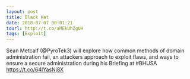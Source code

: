 ```yaml
---
layout: post
title: Black Hat
date: 2018-07-07 00:01:21
tourl: http://t.co/aMEkUhZgUH
tags: [Exploit]
---
```

Sean Metcalf (@PyroTek3) will explore how common methods of domain administration fail, an attackers approach to exploit flaws, and ways to ensure a secure administration during his Briefing at #BHUSA https://t.co/64lYasNj8X